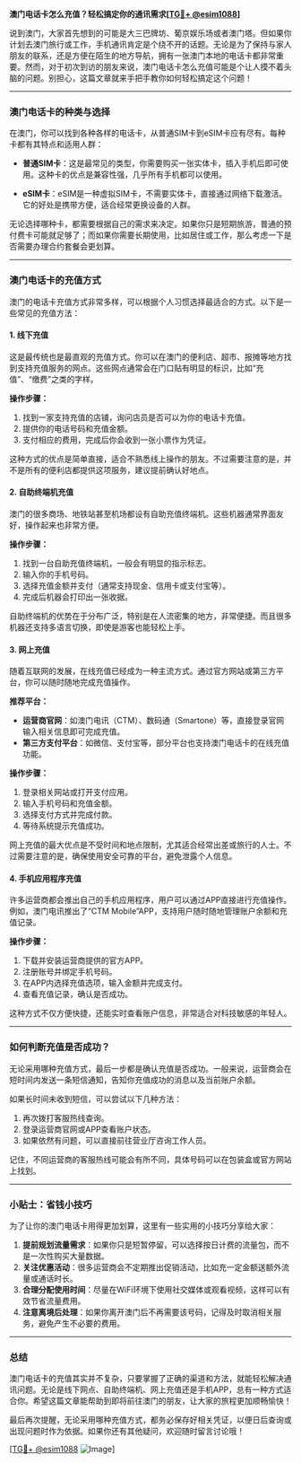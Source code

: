 **澳门电话卡怎么充值？轻松搞定你的通讯需求[[TG💪+ @esim1088](https://t.me/s/esim1088)]**

说到澳门，大家首先想到的可能是大三巴牌坊、葡京娱乐场或者澳门塔。但如果你计划去澳门旅行或工作，手机通讯肯定是个绕不开的话题。无论是为了保持与家人朋友的联系，还是方便在陌生的地方导航，拥有一张澳门本地的电话卡都非常重要。然而，对于初次到访的朋友来说，澳门电话卡怎么充值可能是个让人摸不着头脑的问题。别担心，这篇文章就来手把手教你如何轻松搞定这个问题！

---

### **澳门电话卡的种类与选择**

在澳门，你可以找到各种各样的电话卡，从普通SIM卡到eSIM卡应有尽有。每种卡都有其特点和适用人群：

- **普通SIM卡**：这是最常见的类型，你需要购买一张实体卡，插入手机后即可使用。这种卡的优点是兼容性强，几乎所有手机都可以使用。
  
- **eSIM卡**：eSIM是一种虚拟SIM卡，不需要实体卡，直接通过网络下载激活。它的好处是携带方便，适合经常更换设备的人群。

无论选择哪种卡，都需要根据自己的需求来决定。如果你只是短期旅游，普通的预付费卡可能就足够了；而如果你需要长期使用，比如居住或工作，那么考虑一下是否需要办理合约套餐会更划算。

---

### **澳门电话卡的充值方式**

澳门的电话卡充值方式非常多样，可以根据个人习惯选择最适合的方式。以下是一些常见的充值方法：

#### **1. 线下充值**
这是最传统也是最直观的充值方式。你可以在澳门的便利店、超市、报摊等地方找到支持充值服务的网点。这些网点通常会在门口贴有明显的标识，比如“充值”、“缴费”之类的字样。

**操作步骤：**
1. 找到一家支持充值的店铺，询问店员是否可以为你的电话卡充值。
2. 提供你的电话号码和充值金额。
3. 支付相应的费用，完成后你会收到一张小票作为凭证。

这种方式的优点是简单直接，适合不熟悉线上操作的朋友。不过需要注意的是，并不是所有的便利店都提供这项服务，建议提前确认好地点。

#### **2. 自助终端机充值**
澳门的很多商场、地铁站甚至机场都设有自助充值终端机。这些机器通常界面友好，操作起来也非常方便。

**操作步骤：**
1. 找到一台自助充值终端机，一般会有明显的指示标志。
2. 输入你的手机号码。
3. 选择充值金额并支付（通常支持现金、信用卡或支付宝等）。
4. 完成后机器会打印出一张收据。

自助终端机的优势在于分布广泛，特别是在人流密集的地方，非常便捷。而且很多机器还支持多语言切换，即使是游客也能轻松上手。

#### **3. 网上充值**
随着互联网的发展，在线充值已经成为一种主流方式。通过官方网站或第三方平台，你可以随时随地完成充值操作。

**推荐平台：**
- **运营商官网**：如澳门电讯（CTM）、数码通（Smartone）等，直接登录官网输入相关信息即可完成充值。
- **第三方支付平台**：如微信、支付宝等，部分平台也支持澳门电话卡的在线充值功能。

**操作步骤：**
1. 登录相关网站或打开支付应用。
2. 输入手机号码和充值金额。
3. 选择支付方式并完成付款。
4. 等待系统提示充值成功。

网上充值的最大优点是不受时间和地点限制，尤其适合经常出差或旅行的人士。不过需要注意的是，确保使用安全可靠的平台，避免泄露个人信息。

#### **4. 手机应用程序充值**
许多运营商都会推出自己的手机应用程序，用户可以通过APP直接进行充值操作。例如，澳门电讯推出了“CTM Mobile”APP，支持用户随时随地管理账户余额和充值记录。

**操作步骤：**
1. 下载并安装运营商提供的官方APP。
2. 注册账号并绑定手机号码。
3. 在APP内选择充值选项，输入金额并完成支付。
4. 查看充值记录，确认是否成功。

这种方式不仅方便快捷，还能实时查看账户信息，非常适合对科技敏感的年轻人。

---

### **如何判断充值是否成功？**

无论采用哪种充值方式，最后一步都是确认充值是否成功。一般来说，运营商会在短时间内发送一条短信通知，告知你充值成功的消息以及当前账户余额。

如果长时间未收到短信，可以尝试以下几种方法：
1. 再次拨打客服热线查询。
2. 登录运营商官网或APP查看账户状态。
3. 如果依然有问题，可以直接前往营业厅咨询工作人员。

记住，不同运营商的客服热线可能会有所不同，具体号码可以在包装盒或官方网站上找到。

---

### **小贴士：省钱小技巧**

为了让你的澳门电话卡用得更加划算，这里有一些实用的小技巧分享给大家：
1. **提前规划流量需求**：如果你只是短暂停留，可以选择按日计费的流量包，而不是一次性购买大量数据。
2. **关注优惠活动**：很多运营商会不定期推出促销活动，比如充一定金额送额外流量或通话时长。
3. **合理分配使用时间**：尽量在WiFi环境下使用社交媒体或观看视频，这样可以有效节省流量费用。
4. **注意离境后处理**：如果你离开澳门后不再需要该号码，记得及时取消相关服务，避免产生不必要的费用。

---

### **总结**

澳门电话卡的充值其实并不复杂，只要掌握了正确的渠道和方法，就能轻松解决通讯问题。无论是线下网点、自助终端机、网上充值还是手机APP，总有一种方式适合你。希望这篇文章能帮助到即将前往澳门的朋友，让大家的旅程更加顺畅愉快！

最后再次提醒，无论采用哪种充值方式，都务必保存好相关凭证，以便日后查询或出现问题时作为依据。如果你还有其他疑问，欢迎随时留言讨论哦！

[[TG💪+ @esim1088](https://t.me/s/esim1088) ![Image](https://i.postimg.cc/4NQfJmqS/Snipaste-2025-05-13-00-14-12.png)]